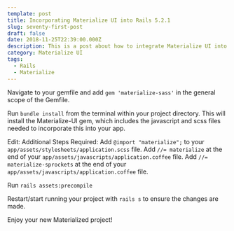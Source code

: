 ```yaml
---
template: post
title: Incorporating Materialize UI into Rails 5.2.1
slug: seventy-first-post
draft: false
date: 2018-11-25T22:39:00.000Z
description: This is a post about how to integrate Materialize UI into your Rails 5.2.1 app.
category: Materialize UI
tags:
  - Rails
  - Materialize
---
```


Navigate to your gemfile and add `gem 'materialize-sass'` in the general scope of the Gemfile. 

Run `bundle install` from the terminal within your project directory. This will install the Materialize-UI gem, which includes the javascript and scss files needed to incorporate this into your app.  

Edit: Additional Steps Required: 
Add `@import "materialize";` to your `app/assets/stylesheets/application.scss` file. 
Add `//= materialize` at the end of your `app/assets/javascripts/application.coffee` file. 
Add `//= materialize-sprockets` at the end of your `app/assets/javascripts/application.coffee` file.

Run `rails assets:precompile`

Restart/start running your project with `rails s` to ensure the changes are made. 

Enjoy your new Materialized project! 
